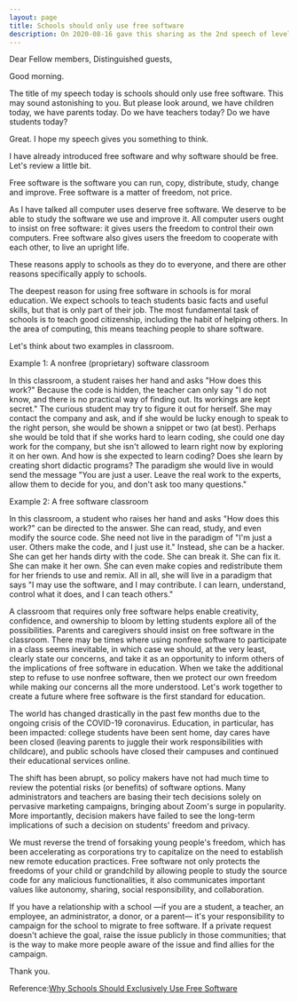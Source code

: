 ```yaml
---
layout: page
title: Schools should only use free software
description: On 2020-08-16 gave this sharing as the 2nd speech of level-2 Pathways in Yulife club of Toastmaster.
---
```



Dear Fellow members,
Distinguished guests,

Good morning.

The title of my speech today is schools should only use free software. This may
sound astonishing to you. But please look around, we have children today, we have
parents today. Do we have teachers today? Do we have students today?

Great. I hope my speech gives you something to think.

I have already introduced free software and why software should be free. Let's
review a little bit.

Free software is the software you can run, copy, distribute, study, change and
improve. Free software is a matter of freedom, not price.

As I have talked all computer uses deserve free software. We deserve to be able
to study the software we use and improve it. All computer users ought to insist
on free software: it gives users the freedom to control their own computers. Free
software also gives users the freedom to cooperate with each other, to live an
upright life.

These reasons apply to schools as they do to everyone, and there are other reasons
specifically apply to schools.

The deepest reason for using free software in schools is for moral education. We
expect schools to teach students basic facts and useful skills, but that is only
part of their job. The most fundamental task of schools is to teach good citizenship,
including the habit of helping others. In the area of computing, this means teaching
people to share software.

Let's think about two examples in classroom.

Example 1: A nonfree (proprietary) software classroom

In this classroom, a student raises her hand and asks "How does this work?" Because the
code is hidden, the teacher can only say "I do not know, and there is no practical way
of finding out. Its workings are kept secret." The curious student may try to figure it
out for herself. She may contact the company and ask, and if she would be lucky enough
to speak to the right person, she would be shown a snippet or two (at best). Perhaps she
would be told that if she works hard to learn coding, she could one day work for the
company, but she isn't allowed to learn right now by exploring it on her own. And how
is she expected to learn coding? Does she learn by creating short didactic programs? The
paradigm she would live in would send the message "You are just a user. Leave the real
work to the experts, allow them to decide for you, and don't ask too many questions."

Example 2: A free software classroom

In this classroom, a student who raises her hand and asks "How does this work?" can be
directed to the answer. She can read, study, and even modify the source code. She need
not live in the paradigm of "I'm just a user. Others make the code, and I just use it."
Instead, she can be a hacker. She can get her hands dirty with the code. She can break
it. She can fix it. She can make it her own. She can even make copies and redistribute
them for her friends to use and remix. All in all, she will live in a paradigm that says
"I may use the software, and I may contribute. I can learn, understand, control what it
 does, and I can teach others."

A classroom that requires only free software helps enable creativity, confidence, and
ownership to bloom by letting students explore all of the possibilities. Parents and
caregivers should insist on free software in the classroom. There may be times where
using nonfree software to participate in a class seems inevitable, in which case we
should, at the very least, clearly state our concerns, and take it as an opportunity to
inform others of the implications of free software in education. When we take the
additional step to refuse to use nonfree software, then we protect our own freedom
while making our concerns all the more understood. Let's work together to create a
future where free software is the first standard for education.

The world has changed drastically in the past few months due to the ongoing crisis
of the COVID-19 coronavirus. Education, in particular, has been impacted: college
students have been sent home, day cares have been closed (leaving parents to juggle
their work responsibilities with childcare), and public schools have closed their
campuses and continued their educational services online.

The shift has been abrupt, so policy makers have not had much time to review the potential
risks (or benefits) of software options. Many administrators and teachers are basing their
tech decisions solely on pervasive marketing campaigns, bringing about Zoom's surge in
popularity. More importantly, decision makers have failed to see the long-term implications
of such a decision on students' freedom and privacy.

We must reverse the trend of forsaking young people's freedom, which has been accelerating
as corporations try to capitalize on the need to establish new remote education practices.
Free software not only protects the freedoms of your child or grandchild by allowing people
to study the source code for any malicious functionalities, it also communicates important
values like autonomy, sharing, social responsibility, and collaboration.

If you have a relationship with a school —if you are a student, a teacher, an employee,
an administrator, a donor, or a parent— it's your responsibility to campaign for the
school to migrate to free software. If a private request doesn't achieve the goal,
raise the issue publicly in those communities; that is the way to make more people
aware of the issue and find allies for the campaign.

Thank you.

Reference:[Why Schools Should Exclusively Use Free Software](https://www.gnu.org/education/edu-schools.en.html)